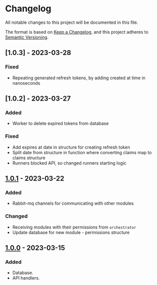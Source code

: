 # Changelog

All notable changes to this project will be documented in this file.

The format is based on [Keep a Changelog](https://keepachangelog.com/en/1.0.0/),
and this project adheres to [Semantic Versioning](https://semver.org/spec/v2.0.0.html).

## [1.0.3] - 2023-03-28

### Fixed

- Repeating generated refresh tokens, by adding created at time in nanoseconds 

## [1.0.2] - 2023-03-27

### Added

- Worker to delete expired tokens from database

### Fixed

- Add expires at date in structure for creating refresh token
- Split date from structure in function where converting claims map to claims structure
- Runners blocked API, so changed runners starting logic

## [1.0.1] - 2023-03-22

### Added

- Rabbit-mq channels for communicating with other modules

### Changed

- Receiving modules with their permissions from `orchestrator`
- Update database for new module - permissions structure

## [1.0.0] - 2023-03-15

### Added

- Database.
- API handlers.


[1.0.0]: https://gitlab.com/distributed_lab/acs/auth
[1.0.1]: https://gitlab.com/distributed_lab/acs/auth/-/compare/main...feature/dynamic_roles
